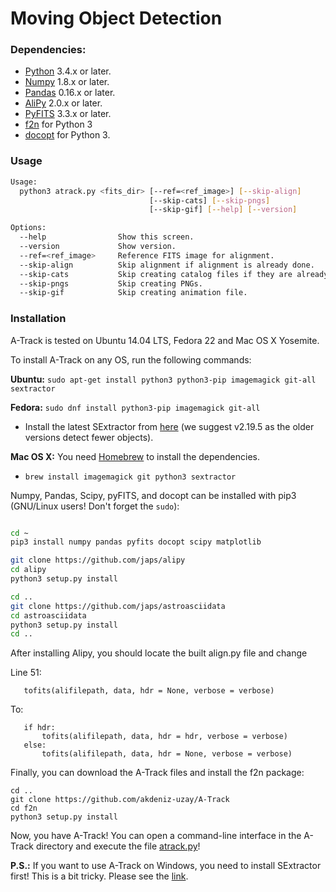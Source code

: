 # Moving Object Detection

### Dependencies:

* [Python](https://www.python.org/) 3.4.x or later.
* [Numpy](http://www.numpy.org/) 1.8.x or later.
* [Pandas](http://pandas.pydata.org/) 0.16.x or later.
* [AliPy](http://obswww.unige.ch/~tewes/alipy/) 2.0.x or later.
* [PyFITS](http://www.stsci.edu/institute/software_hardware/pyfits) 3.3.x or later.
* [f2n](https://github.com/akdeniz-uzay/mod/tree/master/f2n) for Python 3
* [docopt](https://github.com/docopt/docopt) for Python 3.

### <a name="usage"></a> Usage

```bash
Usage:
  python3 atrack.py <fits_dir> [--ref=<ref_image>] [--skip-align]
                               [--skip-cats] [--skip-pngs]
                               [--skip-gif] [--help] [--version]

Options:
  --help                Show this screen.
  --version             Show version.
  --ref=<ref_image>     Reference FITS image for alignment.
  --skip-align          Skip alignment if alignment is already done.
  --skip-cats           Skip creating catalog files if they are already created.
  --skip-pngs           Skip creating PNGs.
  --skip-gif            Skip creating animation file.
```

### Installation

A-Track is tested on Ubuntu 14.04 LTS, Fedora 22 and Mac OS X Yosemite.

To install A-Track on any OS, run the following commands:


**Ubuntu:** ```sudo apt-get install python3 python3-pip imagemagick git-all sextractor```

**Fedora:** ```sudo dnf install python3-pip imagemagick git-all```

* Install the latest SExtractor from [here](http://www.astromatic.net/download/sextractor/) (we suggest v2.19.5 as the older versions detect fewer objects).

**Mac OS X:** You need [Homebrew](http://brew.sh) to install the dependencies.

* ```brew install imagemagick git python3 sextractor```

Numpy, Pandas, Scipy, pyFITS, and docopt can be installed with pip3 (GNU/Linux users! Don't forget the ```sudo```):

```bash

cd ~
pip3 install numpy pandas pyfits docopt scipy matplotlib

git clone https://github.com/japs/alipy
cd alipy
python3 setup.py install

cd ..
git clone https://github.com/japs/astroasciidata
cd astroasciidata
python3 setup.py install
cd ..
```

After installing Alipy, you should locate the built align.py file and change

Line 51:
```
   tofits(alifilepath, data, hdr = None, verbose = verbose)
```
To:
```
   if hdr:
       tofits(alifilepath, data, hdr = hdr, verbose = verbose)
   else:
       tofits(alifilepath, data, hdr = None, verbose = verbose)

```
Finally, you can download the A-Track files and install the f2n package:

```
cd ..
git clone https://github.com/akdeniz-uzay/A-Track
cd f2n
python3 setup.py install
```

Now, you have A-Track! You can open a command-line interface in the A-Track directory and execute the file [atrack.py](#usage)!

**P.S.:** If you want to use A-Track on Windows, you need to install SExtractor first! This is a bit tricky. Please see the [link](http://www.astromatic.net/forum/showthread.php?tid=948).